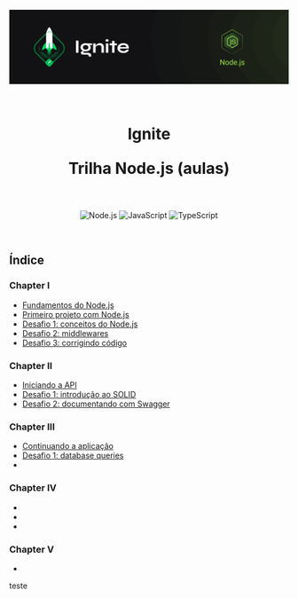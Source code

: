 <p align="center">
  <img src=".github/capa-ignite-nodejs.png" alt="Ignite Node.js">
</p>

<br>

<h1 align="center">
  Ignite

  <br>

  Trilha Node.js (aulas)
</h1>

<br>

<p align="center">
  <img src="https://img.shields.io/badge/Node.js-339933?style=for-the-badge&logo=nodedotjs&logoColor=white" alt="Node.js">
  <img src="https://img.shields.io/badge/JavaScript-323330?style=for-the-badge&logo=javascript&logoColor=F7DF1E" alt="JavaScript">
  <img src="https://img.shields.io/badge/TypeScript-007ACC?style=for-the-badge&logo=typescript&logoColor=white" alt="TypeScript">
</p>

<br>

## Índice

### Chapter I
- [Fundamentos do Node.js](01-fundamentos-do-nodejs)
- [Primeiro projeto com Node.js](02-primeiro-projeto-nodejs)
- [Desafio 1: conceitos do Node.js](https://github.com/danillobr/ignite-desafio1-conceitos-nodejs)
- [Desafio 2: middlewares](https://github.com/danillobr/ignite-desafio2-middlewares)
- [Desafio 3: corrigindo código](https://github.com/danillobr/ignite-desafio3-corrigindo-codigo)

### Chapter II
- [Iniciando a API](03-iniciando-api)
- [Desafio 1: introdução ao SOLID](https://github.com/danillobr/ignite-desafio1-introducao-solid)
- [Desafio 2: documentando com Swagger](https://github.com/danillobr/ignite-desafio1-introducao-solid)

### Chapter III
- [Continuando a aplicação](04-continuando-aplicacao)
- [Desafio 1: database queries](https://github.com/danillobr/ignite-desafio1-database-queries)
- [Desafio 2: modelagem do banco de dados]: <> ()

### Chapter IV
- [Testes e regras de negócio]: <> (05-testes-regras-negocio)
- [Desafio 1: testes unitários]: <> (https://github.com/danillobr/ignite-desafio1-testes-unitarios)
- [Desafio 2: testes de integração]: <> (https://github.com/danillobr/ignite-desafio2-testes-integracao)

### Chapter V
- [Trabalhando com Refresh Token e e-mail]: <> (06-trabalhando-refresh-token-email/)


[comment]: <> (This is a comment, it will not be included)

teste
